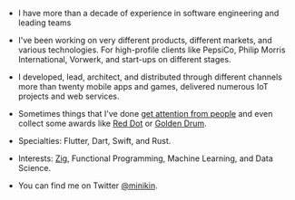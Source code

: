 - I have more than a decade of experience in software engineering and leading teams 

- I've been working on very different products, different markets, and various technologies. For high-profile clients like PepsiCo, Philip Morris International, Vorwerk, and start-ups on different stages.

- I developed, lead, architect, and distributed through different channels more than twenty mobile apps and games, delivered numerous IoT projects and web services.

- Sometimes things that I've done [get attention from people](https://apps.apple.com/de/app/official-cookidoo-app/id714004506) and even collect some awards like [Red Dot](https://www.red-dot.org/project/thermomix-tm6-41286) or [Golden Drum](https://www.behance.net/gallery/18282261/BRAHM-Device-Application).

- Specialties: Flutter, Dart, Swift, and Rust.

- Interests: [Zig](https://github.com/ziglang), Functional Programming, Machine Learning, and Data Science.

- You can find me on Twitter [@minikin](https://twitter.com/minikin).
